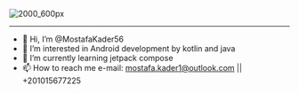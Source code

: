 ![2000_600px](https://user-images.githubusercontent.com/76790077/204166315-ef879fca-d934-452f-ade9-984a9e255d06.gif)
________________________________________________________________________________________________________________________________________________________________
- 👋 Hi, I’m @MostafaKader56
- 👀 I’m interested in Android development by kotlin and java
- 🌱 I’m currently learning jetpack compose
- 📫 How to reach me e-mail: mostafa.kader1@outlook.com || +201015677225

<!---
MostafaKader56/MostafaKader56 is a ✨ special ✨ repository because its `README.md` (this file) appears on your GitHub profile.
You can click the Preview link to take a look at your changes.
--->
